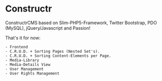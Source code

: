 Constructr
==========

ConstructrCMS based on Slim-PHP5-Framework, Twitter Bootstrap, PDO (MySQL), jQuery/Javascript and Passion!

That's it for now:

	- Frontend
	- C.R.U.D. + Sorting Pages (Nested Set's).
	- C.R.U.D. + Sorting Content-Elements per Page.
	- Media-Library
	- Media-Details View
	- User Management
	- User Rights Management